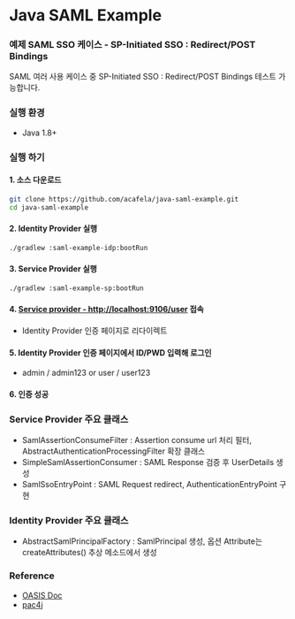 # Java SAML Example

### 예제 SAML SSO 케이스 - SP-Initiated SSO : Redirect/POST Bindings
SAML 여러 사용 케이스 중 SP-Initiated SSO : Redirect/POST Bindings 테스트 가능합니다.

### 실행 환경

- Java 1.8+

### 실행 하기

#### 1. 소스 다운로드

```bash
git clone https://github.com/acafela/java-saml-example.git
cd java-saml-example
```

#### 2. Identity Provider 실행

```bash
./gradlew :saml-example-idp:bootRun
```

#### 3. Service Provider 실행

```bash
./gradlew :saml-example-sp:bootRun
```

#### 4. [Service provider - http://localhost:9106/user](http://localhost:9106/user) 접속

- Identity Provider 인증 페이지로 리다이렉트

#### 5. Identity Provider 인증 페이지에서 ID/PWD 입력해 로그인

- admin / admin123 or user / user123

#### 6. 인증 성공

### Service Provider 주요 클래스

- SamlAssertionConsumeFilter : Assertion consume url 처리 필터, AbstractAuthenticationProcessingFilter 확장 클래스
- SimpleSamlAssertionConsumer : SAML Response 검증 후 UserDetails 생성
- SamlSsoEntryPoint : SAML Request redirect, AuthenticationEntryPoint 구현

### Identity Provider 주요 클래스

- AbstractSamlPrincipalFactory : SamlPrincipal 생성, 옵션 Attribute는 createAttributes() 추상 메소드에서 생성

### Reference

- [OASIS Doc](http://docs.oasis-open.org/security/saml/Post2.0/sstc-saml-tech-overview-2.0.html)
- [pac4j](https://github.com/pac4j/pac4j)
